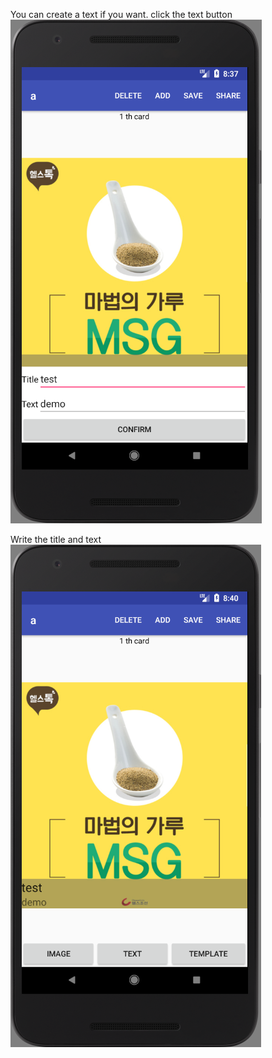 You can create a text if you want. click the text button
<img src = "https://github.com/Lee-Null/green-04/blob/master/Documetation/images/click%20text.png">

Write the title and text
<img src = "https://github.com/Lee-Null/green-04/blob/master/Documetation/images/saved%20text.png">
